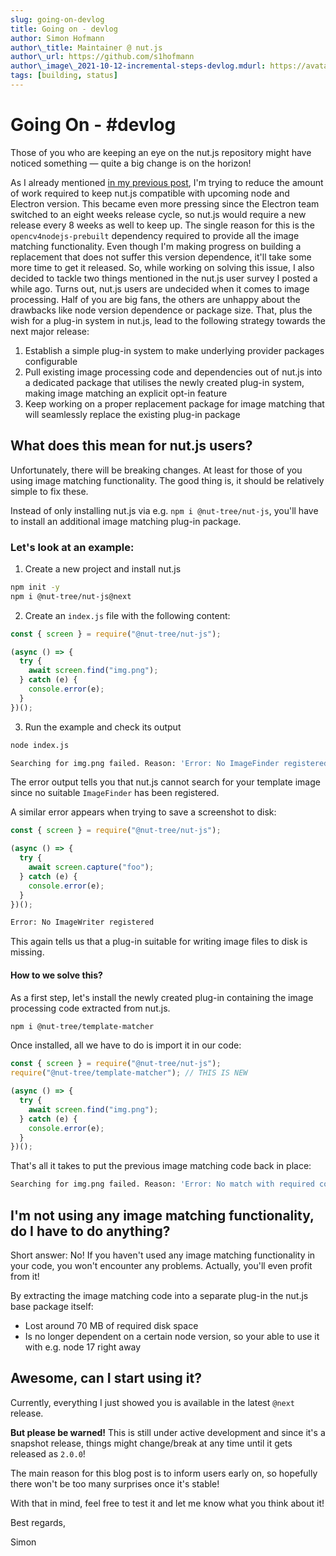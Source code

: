 ```yaml
---
slug: going-on-devlog
title: Going on - devlog
author: Simon Hofmann
author\_title: Maintainer @ nut.js
author\_url: https://github.com/s1hofmann
author\_image\_2021-10-12-incremental-steps-devlog.mdurl: https://avatars.githubusercontent.com/u/7813765?s=60&v=4
tags: [building, status]
---
```


# Going On - #devlog

Those of you who are keeping an eye on the nut.js repository might have noticed something — quite a big change is on the horizon!

As I already mentioned [in my previous post](https://nutjs.dev/blog/incremental-steps-devlog), I'm trying to reduce the amount of work required to keep nut.js compatible with upcoming node and Electron version. This became even more pressing since the Electron team switched to an eight weeks release cycle, so nut.js would require a new release every 8 weeks as well to keep up.
The single reason for this is the `opencv4nodejs-prebuilt` dependency required to provide all the image matching functionality.
Even though I'm making progress on building a replacement that does not suffer this version dependence, it'll take some more time to get it released.
So, while working on solving this issue, I also decided to tackle two things mentioned in the nut.js user survey I posted a while ago.
Turns out, nut.js users are undecided when it comes to image processing.
Half of you are big fans, the others are unhappy about the drawbacks like node version dependence or package size.
That, plus the wish for a plug-in system in nut.js, lead to the following strategy towards the next major release:

1. Establish a simple plug-in system to make underlying provider packages configurable
2. Pull existing image processing code and dependencies out of nut.js into a dedicated package that utilises the newly created plug-in system, making image matching an explicit opt-in feature
3. Keep working on a proper replacement package for image matching that will seamlessly replace the existing plug-in package

## What does this mean for nut.js users?

Unfortunately, there will be breaking changes.
At least for those of you using image matching functionality.
The good thing is, it should be relatively simple to fix these.

Instead of only installing nut.js via e.g. `npm i @nut-tree/nut-js`, you'll have to install an additional image matching plug-in package.

### Let's look at an example:

1. Create a new project and install nut.js
```bash
npm init -y
npm i @nut-tree/nut-js@next
```

2. Create an `index.js` file with the following content:
```js
const { screen } = require("@nut-tree/nut-js");

(async () => {
  try {
    await screen.find("img.png");
  } catch (e) {
    console.error(e);
  }
})();
```

3. Run the example and check its output
```bash
node index.js

Searching for img.png failed. Reason: 'Error: No ImageFinder registered'
```

The error output tells you that nut.js cannot search for your template image since no suitable `ImageFinder` has been registered.

A similar error appears when trying to save a screenshot to disk:
```js
const { screen } = require("@nut-tree/nut-js");

(async () => {
  try {
    await screen.capture("foo");
  } catch (e) {
    console.error(e);
  }
})();
```

```bash
Error: No ImageWriter registered
```

This again tells us that a plug-in suitable for writing image files to disk is missing.

#### How to we solve this?

As a first step, let's install the newly created plug-in containing the image processing code extracted from nut.js.

```bash
npm i @nut-tree/template-matcher
```

Once installed, all we have to do is import it in our code:

```js
const { screen } = require("@nut-tree/nut-js");
require("@nut-tree/template-matcher"); // THIS IS NEW

(async () => {
  try {
    await screen.find("img.png");
  } catch (e) {
    console.error(e);
  }
})();
```

That's all it takes to put the previous image matching code back in place:

```bash
Searching for img.png failed. Reason: 'Error: No match with required confidence 0.99. Best match: 0.9249920099973679 at (384, 26, 409.5, 62)'
```

## I'm not using any image matching functionality, do I have to do anything?

Short answer: No!
If you haven't used any image matching functionality in your code, you won't encounter any problems. Actually, you'll even profit from it!

By extracting the image matching code into a separate plug-in the nut.js base package itself:

- Lost around 70 MB of required disk space
- Is no longer dependent on a certain node version, so your able to use it with e.g. node 17 right away

## Awesome, can I start using it?

Currently, everything I just showed you is available in the latest `@next` release.

**But please be warned!**
This is still under active development and since it's a snapshot release, things might change/break at any time until it gets released as `2.0.0`!

The main reason for this blog post is to inform users early on, so hopefully there won't be too many surprises once it's stable!

With that in mind, feel free to test it and let me know what you think about it!

Best regards,

Simon